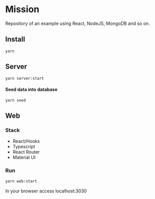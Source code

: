 # Mission
Repository of an example using React, NodeJS, MongoDB and so on.

## Install

```
yarn
```

## Server
```
yarn server:start
```

#### Seed data into database
```
yarn seed
```

## Web

### Stack

* React/Hooks
* Typescript
* React Router
* Material UI

### Run

```bash
yarn web:start
```

In your browser access localhost:3030

